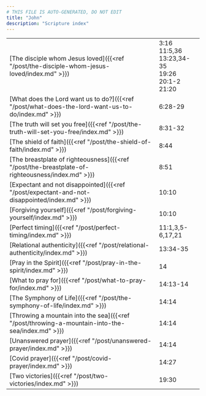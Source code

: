 ```yaml
---
# THIS FILE IS AUTO-GENERATED, DO NOT EDIT
title: "John"
description: "Scripture index"
---
```


|  |  |
| --- | --- |
| [The disciple whom Jesus loved]({{<ref "/post/the-disciple-whom-jesus-loved/index.md" >}}) | 3:16 <br/> 11:5,36 <br/> 13:23,34-35 <br/> 19:26 <br/> 20:1-2 <br/> 21:20 |
| [What does the Lord want us to do?]({{<ref "/post/what-does-the-lord-want-us-to-do/index.md" >}}) | 6:28-29 |
| [The truth will set you free]({{<ref "/post/the-truth-will-set-you-free/index.md" >}}) | 8:31-32 |
| [The shield of faith]({{<ref "/post/the-shield-of-faith/index.md" >}}) | 8:44 |
| [The breastplate of righteousness]({{<ref "/post/the-breastplate-of-righteousness/index.md" >}}) | 8:51 |
| [Expectant and not disappointed]({{<ref "/post/expectant-and-not-disappointed/index.md" >}}) | 10:10 |
| [Forgiving yourself]({{<ref "/post/forgiving-yourself/index.md" >}}) | 10:10 |
| [Perfect timing]({{<ref "/post/perfect-timing/index.md" >}}) | 11:1,3,5-6,17,21 |
| [Relational authenticity]({{<ref "/post/relational-authenticity/index.md" >}}) | 13:34-35 |
| [Pray in the Spirit]({{<ref "/post/pray-in-the-spirit/index.md" >}}) | 14 |
| [What to pray for]({{<ref "/post/what-to-pray-for/index.md" >}}) | 14:13-14 |
| [The Symphony of Life]({{<ref "/post/the-symphony-of-life/index.md" >}}) | 14:14 |
| [Throwing a mountain into the sea]({{<ref "/post/throwing-a-mountain-into-the-sea/index.md" >}}) | 14:14 |
| [Unanswered prayer]({{<ref "/post/unanswered-prayer/index.md" >}}) | 14:14 |
| [Covid prayer]({{<ref "/post/covid-prayer/index.md" >}}) | 14:27 |
| [Two victories]({{<ref "/post/two-victories/index.md" >}}) | 19:30 |
